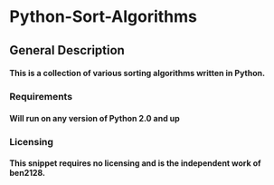 # Python-Sort-Algorithms
## General Description
#### This is a collection of various sorting algorithms written in Python.

### Requirements
#### Will run on any version of Python 2.0 and up

### Licensing
#### This snippet requires no licensing and is the independent work of ben2128.

